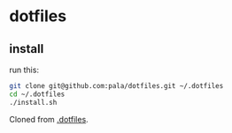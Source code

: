 dotfiles
========

## install

run this:

```sh
git clone git@github.com:pala/dotfiles.git ~/.dotfiles
cd ~/.dotfiles
./install.sh
```

Cloned from [.dotfiles](https://github.com/holman/dotfiles).
